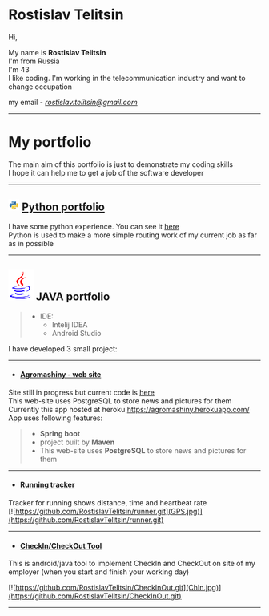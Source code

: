 # Rostislav Telitsin
Hi,  

My name is **Rostislav Telitsin**  
I'm from Russia  
I'm 43  
I like coding. I'm working in the telecommunication industry and want to change occupation  

my email - *rostislav.telitsin@gmail.com*  

___

# My portfolio 
The main aim of this portfolio is just to demonstrate my coding skills  
I hope it can help me to get a job of the software developer  

___

## ![alt-Python](python-logo-glassy3.png "Python") [Python portfolio](Python_Poftfolio.github.io) 

I have some python experience. You can see it [here](Python_Poftfolio.github.io)  
Python is used to make a more simple routing work of my current job as far as in possible  

___  

## ![alt-JAVA](Java_logo.png "JAVA") JAVA portfolio
> - IDE: 
>   - Intelij IDEA
>   - Android Studio

I have developed 3 small project:

___  

- #### [Agromashiny - web site](https://github.com/RostislavTelitsin/agromashiny.git)

Site still in progress but current code is [here](https://github.com/RostislavTelitsin/agromashiny.git) <br/>
This web-site uses PostgreSQL to store news and pictures for them
Currently this app hosted at heroku https://agromashiny.herokuapp.com/
App uses following features:
> - **Spring boot**
> - project built by **Maven**
> - This web-site uses **PostgreSQL** to store news and pictures for them


___  

- #### [Running tracker](https://github.com/RostislavTelitsin/runner.git)

Tracker for running shows distance, time and heartbeat rate  
[![https://github.com/RostislavTelitsin/runner.git](GPS.jpg)](https://github.com/RostislavTelitsin/runner.git)


___
- #### [CheckIn/CheckOut Tool](https://github.com/RostislavTelitsin/CheckInOut.git)

This is android/java tool to implement CheckIn and CheckOut on site of my employer (when you start and finish your working day)

[![https://github.com/RostislavTelitsin/CheckInOut.git](ChIn.jpg)](https://github.com/RostislavTelitsin/CheckInOut.git)

___





